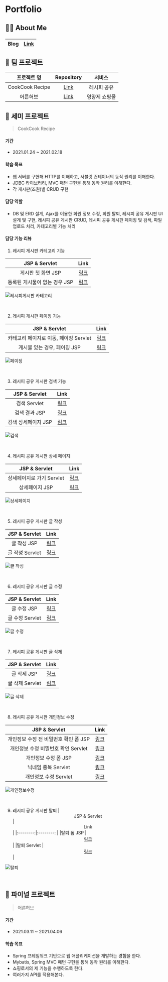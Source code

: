 # Portfolio
## 👨‍🔧 About Me
### 
Blog | [Link](https://blog.naver.com/blackskirtz)
------------ | -------------


## 🥚 팀 프로젝트
|<center>프로젝트 명</center>| <center>Repository</center> |<center>서비스</center>|
|:--------:|:--------: |:--------:|
|CookCook Recipe | <center>[Link](https://github.com/CookAndHerb/SemiProject.git)</center> | 레시피 공유|
|어른허브 | <center>[Link](https://github.com/CookAndHerb/herb.git)</center> | 영양제 쇼핑몰|


## 🐣 세미 프로젝트
> CookCook Recipe

#### 기간
* 2021.01.24 ~ 2021.02.18

#### 학습 목표
* 웹 서버를 구현해 HTTP를 이해하고, 서블릿 컨테이너의 동작 원리를 이해한다.
* JDBC 라이브러리, MVC 패턴 구현을 통해 동작 원리를 이해한다.
* 각 게시판(조원)별 CRUD 구현

#### 담당 역할
*  DB 및 ERD 설계, Ajax를 이용한 회원 정보 수정, 회원 탈퇴, 레시피 공유 게시판 UI 설계 및 구현, 레시피 공유 게시판 CRUD, 레시피 공유 게시판 페이징 및 검색, 파일 업로드 처리, 카테고리별 기능 처리

#### 담당 기능 리뷰
1. 레시피 게시판 카테고리 기능

|<center>JSP & Servlet</center>| <center>Link</center> |
|:--------:|:--------: |
|게시판 첫 화면 JSP | <center>[링크](https://github.com/CookAndHerb/SemiProject/blob/master/0_semiProject/WebContent/rBoard/RboardCategoryPage.jsp)</center> | 
|등록된 게시물이 없는 경우 JSP | <center> [링크](https://github.com/CookAndHerb/SemiProject/blob/master/0_semiProject/WebContent/rBoard/RboardAllListPage.jsp)</center> | 


![레시피게시판 카테고리](https://user-images.githubusercontent.com/73207547/114968587-a2a42b00-9eb1-11eb-8d8b-cc61dd5eb62a.gif)

<br>

2. 레시피 게시판 페이징 기능

|<center>JSP & Servlet</center>| <center>Link</center> |
|:--------:|:--------: |
|카테고리 페이지로 이동, 페이징 Servlet | <center>[링크](https://github.com/CookAndHerb/SemiProject/blob/master/0_semiProject/src/com/recipe/rboard/controller/RboardAllSelectServlet.java)</center> | 
|게시물 있는 경우, 페이징 JSP | <center> [링크](https://github.com/CookAndHerb/SemiProject/blob/master/0_semiProject/WebContent/rBoard/RboardAllListPage.jsp)</center> | 

![페이징](https://user-images.githubusercontent.com/73207547/114968677-cd8e7f00-9eb1-11eb-8b69-6a8ad0edf058.gif)

<br>

3. 레시피 공유 게시판 검색 기능

|<center>JSP & Servlet</center>| <center>Link</center> |
|:--------:|:--------: |
|검색 Servlet | <center>[링크](https://github.com/CookAndHerb/SemiProject/blob/master/0_semiProject/src/com/recipe/rboard/controller/RboardSearchServlet.java)</center> | 
|검색 결과 JSP | <center> [링크](https://github.com/CookAndHerb/SemiProject/blob/master/0_semiProject/WebContent/rBoard/RboardSearchListPage.jsp)</center> | 
|검색 상세페이지 JSP | <center> [링크](https://github.com/CookAndHerb/SemiProject/blob/master/0_semiProject/WebContent/rBoard/RboardSearchPost.jsp)</center> | 

![검색](https://user-images.githubusercontent.com/73207547/114968679-d0896f80-9eb1-11eb-84de-ca26ad951fca.gif)

<br>

4. 레시피 공유 게시판 상세 페이지

|<center>JSP & Servlet</center>| <center>Link</center> |
|:--------:|:--------: |
|상세페이지로 가기 Servlet | <center>[링크](https://github.com/CookAndHerb/SemiProject/blob/master/0_semiProject/src/com/recipe/rboard/controller/RboardPostServlet.java)</center> | 
|상세페이지 JSP | <center> [링크](https://github.com/CookAndHerb/SemiProject/blob/master/0_semiProject/WebContent/rBoard/RboardPost.jsp)</center> | 

![상세페이지](https://user-images.githubusercontent.com/73207547/114968698-d97a4100-9eb1-11eb-89a8-f4b49be3afa1.gif)

<br>

5. 레시피 공유 게시판 글 작성

|<center>JSP & Servlet</center>| <center>Link</center> |
|:--------:|:--------: |
|글 작성 JSP | <center> [링크](https://github.com/CookAndHerb/SemiProject/blob/master/0_semiProject/WebContent/rBoard/RboardInsertPage.jsp)</center> | 
|글 작성 Servlet | <center>[링크](https://github.com/CookAndHerb/SemiProject/blob/master/0_semiProject/src/com/recipe/rboard/controller/RboardInsertServlet.java)</center> | 


![글 작성](https://user-images.githubusercontent.com/73207547/114968704-dd0dc800-9eb1-11eb-8a31-a222d8748153.gif)

<br>

6. 레시피 공유 게시판 글 수정

|<center>JSP & Servlet</center>| <center>Link</center> |
|:--------:|:--------: |
|글 수정 JSP | <center>[링크](https://github.com/CookAndHerb/SemiProject/blob/master/0_semiProject/WebContent/rBoard/RboardUptPage.jsp)</center> | 
|글 수정 Servlet | <center> [링크](https://github.com/CookAndHerb/SemiProject/blob/master/0_semiProject/src/com/recipe/rboard/controller/RboardUptServlet.java)</center> | 

![글 수정](https://user-images.githubusercontent.com/73207547/114968709-ded78b80-9eb1-11eb-8590-7c23f23770d3.gif)

<br>

7. 레시피 공유 게시판 글 삭제

|<center>JSP & Servlet</center>| <center>Link</center> |
|:--------:|:--------: |
|글 삭제 JSP | <center>[링크](https://github.com/CookAndHerb/SemiProject/blob/master/0_semiProject/WebContent/rBoard/RboardPost.jsp)</center> | 
|글 삭제 Servlet | <center> [링크](https://github.com/CookAndHerb/SemiProject/blob/master/0_semiProject/src/com/recipe/rboard/controller/RboardDelServlet.java)</center> | 

![글 삭제](https://user-images.githubusercontent.com/73207547/114968713-e0a14f00-9eb1-11eb-86c3-6add2d68f032.gif)

<br>

8. 레시피 공유 게시판 개인정보 수정

|<center>JSP & Servlet</center>| <center>Link</center> |
|:--------:|:--------: |
|개인정보 수정 전 비밀번호 확인 폼 JSP | <center>[링크](https://github.com/CookAndHerb/SemiProject/blob/master/0_semiProject/WebContent/views/memberMyPage.jsp)</center> | 
|개인정보 수정 비밀번호 확인 Servlet | <center> [링크](https://github.com/CookAndHerb/SemiProject/blob/master/0_semiProject/src/com/recipe/member/cotroller/MemberMyPagePwServlet.java)</center> | 
|개인정보 수정 폼 JSP | <center>[링크](https://github.com/CookAndHerb/SemiProject/blob/master/0_semiProject/WebContent/member/memberMyPageForm.jsp)</center> | 
|닉네임 중복 Servlet | <center>[링크](https://github.com/CookAndHerb/SemiProject/blob/master/0_semiProject/src/com/recipe/member/cotroller/MemberNickCheckServlet.java)</center> | 
|개인정보 수정 Servlet | <center>[링크](https://github.com/CookAndHerb/SemiProject/blob/master/0_semiProject/src/com/recipe/member/cotroller/MemberUpdateServlet.java)</center> |

![개인정보수정](https://user-images.githubusercontent.com/73207547/114968724-e5fe9980-9eb1-11eb-93a6-5e4a124785bd.gif)

<br>

9. 레시피 공유 게시판 탈퇴 
|<center>JSP & Servlet</center>| <center>Link</center> |
|:--------:|:--------: |
|탈퇴 폼 JSP | <center>[링크](https://github.com/CookAndHerb/SemiProject/blob/master/0_semiProject/WebContent/member/memberDelForm.jsp)</center> | 
|탈퇴 Servlet | <center> [링크](https://github.com/CookAndHerb/SemiProject/blob/master/0_semiProject/src/com/recipe/member/cotroller/MemberDeleteServlet.java)</center> | 

![탈퇴](https://user-images.githubusercontent.com/73207547/114968730-e8f98a00-9eb1-11eb-9b90-9882d39270d5.gif)

<br>

## 🐥 파이널 프로젝트
> 어른허브

#### 기간
* 2021.03.11 ~ 2021.04.06

#### 학습 목표
* Spring 프레임워크 기반으로 웹 애플리케이션을 개발하는 경험을 한다.
* Mybatis, Spring MVC 패턴 구현을 통해 동작 원리를 이해한다.
* 쇼핑로서의 제 기능을 수행하도록 한다.
* 여러가지 API를 적용해본다.
